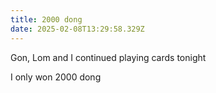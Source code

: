 ```yaml
---
title: 2000 dong
date: 2025-02-08T13:29:58.329Z
---
```


Gon, Lom and I continued playing cards tonight

I only won 2000 dong
